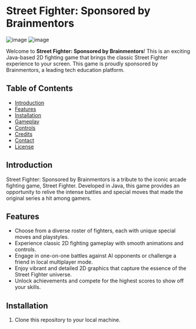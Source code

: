 # Street Fighter: Sponsored by Brainmentors
![image](https://avatars.githubusercontent.com/u/26551351?v=4)
![image](https://github.com/thakurthegr8/street-fighter/assets/68949544/66b48260-f9c7-4860-8e3c-a4294c5dceb8)


Welcome to **Street Fighter: Sponsored by Brainmentors**! This is an exciting Java-based 2D fighting game that brings the classic Street Fighter experience to your screen. This game is proudly sponsored by Brainmentors, a leading tech education platform.

## Table of Contents

- [Introduction](#introduction)
- [Features](#features)
- [Installation](#installation)
- [Gameplay](#gameplay)
- [Controls](#controls)
- [Credits](#credits)
- [Contact](#contact)
- [License](#license)

## Introduction

Street Fighter: Sponsored by Brainmentors is a tribute to the iconic arcade fighting game, Street Fighter. Developed in Java, this game provides an opportunity to relive the intense battles and special moves that made the original series a hit among gamers.

## Features

- Choose from a diverse roster of fighters, each with unique special moves and playstyles.
- Experience classic 2D fighting gameplay with smooth animations and controls.
- Engage in one-on-one battles against AI opponents or challenge a friend in local multiplayer mode.
- Enjoy vibrant and detailed 2D graphics that capture the essence of the Street Fighter universe.
- Unlock achievements and compete for the highest scores to show off your skills.

## Installation

1. Clone this repository to your local machine.

